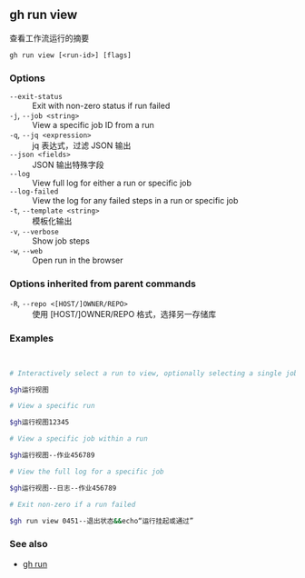 

## gh run view

查看工作流运行的摘要

```
gh run view [<run-id>] [flags]
```

### Options

<dl class="flags">
	<dt><code>--exit-status</code></dt>
	<dd>Exit with non-zero status if run failed</dd>

<dt><code>-j</code>, <code>--job &lt;string&gt;</code></dt>
<dd>View a specific job ID from a run</dd>

<dt><code>-q</code>, <code>--jq &lt;expression&gt;</code></dt>
<dd>jq 表达式，过滤 JSON 输出</dd>

<dt><code>--json &lt;fields&gt;</code></dt>
<dd>JSON 输出特殊字段</dd>

<dt><code>--log</code></dt>
<dd>View full log for either a run or specific job</dd>

<dt><code>--log-failed</code></dt>
<dd>View the log for any failed steps in a run or specific job</dd>

<dt><code>-t</code>, <code>--template &lt;string&gt;</code></dt>
<dd>模板化输出</dd>

<dt><code>-v</code>, <code>--verbose</code></dt>
<dd>Show job steps</dd>

<dt><code>-w</code>, <code>--web</code></dt>
<dd>Open run in the browser</dd>

</dl>

### Options inherited from parent commands

<dl class="flags">
	<dt><code>-R</code>, <code>--repo &lt;[HOST/]OWNER/REPO&gt;</code></dt>
	<dd>使用 [HOST/]OWNER/REPO 格式，选择另一存储库</dd>
</dl>

### Examples

```bash


# Interactively select a run to view, optionally selecting a single job

$gh运行视图

# View a specific run

$gh运行视图12345

# View a specific job within a run

$gh运行视图--作业456789

# View the full log for a specific job

$gh运行视图--日志--作业456789

# Exit non-zero if a run failed

$gh run view 0451--退出状态&&echo“运行挂起或通过”
```


### See also

-   [gh run](./gh_run.zh.md)
